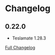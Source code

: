 # Changelog

## 0.22.0

* Teslamate 1.28.3

[Full Changelog](https://github.com/matt-FFFFFF/hassio-addon-teslamate/blob/main/CHANGELOG-FULL.md)
